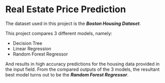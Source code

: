 # Real Estate Price Prediction

The dataset used in this project is the ***Boston Housing Dataset***.

This project compares 3 different models, namely:
* Decision Tree
* Linear Regression
* Random Forest Regressor


And results in high accuracy predictions for the housing data provided in the input field. From the compared outputs of the 3 models, the resultant best model turns out to be the ***Random Forest Regressor***.
